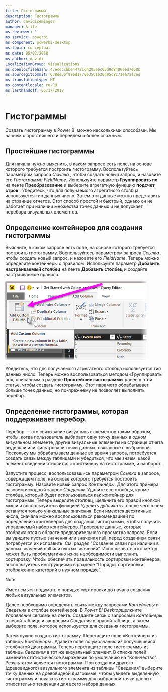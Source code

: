 ```yaml
---
title: Гистограммы
description: Гистограммы
author: davidiseminger
manager: kfile
ms.reviewer: ''
ms.service: powerbi
ms.component: powerbi-desktop
ms.topic: conceptual
ms.date: 05/02/2018
ms.author: davidi
LocalizationGroup: Visualizations
ms.openlocfilehash: 43ecdccbbe44721d4205ebc05d9d8406eed7e68b
ms.sourcegitcommit: 638de55f996d177063561b36d95c8c71ea7af3ed
ms.translationtype: HT
ms.contentlocale: ru-RU
ms.lasthandoff: 05/17/2018
---
```

# <a name="histograms"></a>Гистограммы
Создать гистограмму в Power BI можно несколькими способами. Мы начнем с простейшего и перейдем к более сложным.

## <a name="simple-histograms"></a>Простейшие гистограммы
Для начала нужно выяснить, в каком запросе есть поле, на основе которого требуется построить гистограмму.  Воспользуйтесь параметром запроса *Ссылка* , чтобы создать новый запрос, и назовите его *Гистограмма FieldName*. Используйте параметр **Группировать по** на ленте **Преобразование** и выберите агрегатную функцию **подсчет строк** . Убедитесь, что для получаемого агрегатного столбца используется тип данных число. Затем эти данные можно представить на странице отчетов. Этот способ простой и быстрый, однако он не работает при наличии множества точек данных и не допускает перебора визуальных элементов.

## <a name="defining-buckets-to-build-a-histogram"></a>Определение контейнеров для создания гистограммы
Выясните, в каком запросе есть поле, на основе которого требуется построить гистограмму. Воспользуйтесь параметром запроса *Ссылка* , чтобы создать новый запрос, и назовите его *FieldName*.  Теперь можно определите контейнеры с правилом. Используйте параметр **Добавить настраиваемый столбец** на ленте **Добавить столбец** и создайте настраиваемое правило.

![](media/service-histograms/powerbi-service-histograms_1.png)

Убедитесь, что для получаемого агрегатного столбца используется тип данных число. Теперь можно воспользоваться методом «Группировать по», описанным в разделе **Простейшие гистограммы** ранее в этой статье, чтобы создать гистограмму. Этот параметр обрабатывает больше точек данных, но по-прежнему не позволяет выполнять перебор.

## <a name="defining-a-histogram-that-supports-brushing"></a>Определение гистограммы, которая поддерживает перебор.
Перебор — это связывание визуальных элементов таким образом, чтобы, когда пользователь выбирает одну точку данных в одном визуальном элементе, другие визуальные элементы на странице отчета выделяли или фильтровали точки данных, связанные с выбранной.  Поскольку мы обрабатываем данные во время запроса, потребуется создать связь между таблицами и убедиться, что мы знаем, какой элемент сведений относится к контейнеру на гистограмме, и наоборот.

Запустите процесс, воспользовавшись параметром *Ссылка* в запросе, содержащем поле, на основе которого требуется построить гистограмму.  Назовите новый запрос *Контейнеры*.  Для этого примера назовем исходный запрос *Сведения*.  Удалите все столбцы, кроме столбца, который будет использоваться как контейнер для гистограммы.  Теперь выделите столбец, щелкните его правой кнопкой мыши и воспользуйтесь функцией *Удалить дубликаты*, после чего в нем останутся только уникальные значения. Если имеются десятичные числа, сначала можно воспользоваться рекомендацией по определению контейнеров для создания гистограммы, чтобы получить управляемый набор контейнеров.  Проверьте данные, которые отображаются в области предварительного просмотра запроса. Если вы увидите пустые значения или значения null, перед созданием связи потребуется их исправить. См. раздел "Создание связи при наличии в данных значений null или пустых значений". Использовать этот метод может быть проблематично из-за необходимости выполнить сортировку. Чтобы обеспечить правильность сортировки контейнеров, воспользуйтесь инструкциями в разделе "Порядок сортировки: отображение категорий в нужном порядке". 

> [!NOTE]
> Имеет смысл подумать о порядке сортировки до начала создания любых визуальных элементов.   
> 
> 

Далее необходимо определить связь между запросами *Контейнеры* и *Сведения* в столбце контейнеров.  В *Power BI Desktop*щелкните *Управление связями* на ленте.  Создайте связь с запросами *Контейнеры* в левой таблице и запросами *Сведения* в правой таблице, а затем выберите поле, которое используется для создания гистограммы. 

Затем нужно создать гистограмму. Перетащите поле «Контейнер» из таблицы *Контейнеры* . Удалите поле по умолчанию из получившейся столбчатой диаграммы.  Теперь перетащите поле гистограммы из таблицы *Сведения* в тот же визуальный элемент. В списке полей измените статистическое выражение по умолчанию на "Количество". Результатом является гистограмма. При создании другого (древовидного) визуального элемента из таблицы "Сведения" выберите точку данных на древовидной диаграмме, чтобы увидеть выделенную гистограмму и показать гистограмму для выбранной точки данных относительно тенденции для всего набора данных.

